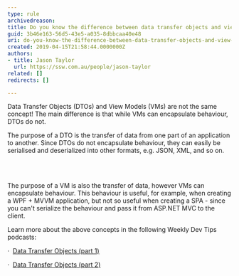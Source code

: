 ```yaml
---
type: rule
archivedreason: 
title: Do you know the difference between data transfer objects and view models?
guid: 3b46e163-56d5-43e5-a035-8dbbcaa40e48
uri: do-you-know-the-difference-between-data-transfer-objects-and-view-models
created: 2019-04-15T21:58:44.0000000Z
authors:
- title: Jason Taylor
  url: https://ssw.com.au/people/jason-taylor
related: []
redirects: []

---
```



<p class="ssw15-rteElement-P">Data Transfer Objects (DTOs) and View Models (VMs) are not the same concept! The main difference is that while VMs can encapsulate behaviour, DTOs do not.</p><p class="ssw15-rteElement-P">The purpose of a DTO is the transfer of data from one part of an application to another. Since DTOs do not encapsulate behaviour, they can easily be serialised and deserialized into other formats, e.g. JSON, XML, and so on.​<br></p>
<br><excerpt class='endintro'></excerpt><br>
<p>The purpose of a VM is also the transfer of data, however VMs can encapsulate behaviour. This behaviour is useful, for example,&#160;when creating a WPF + MVVM application, but not so useful when creating a SPA - since you can't serialize the behaviour and pass it from ASP.NET MVC to the client.<br></p><p>Learn more about the above concepts in the following Weekly Dev Tips podcasts&#58;<br></p><p>·&#160; <a href="https&#58;//www.weeklydevtips.com/008">Data Transfer Objects (part 1)</a></p><p>·&#160; <a href="https&#58;//www.weeklydevtips.com/009">Data Transfer Objects (part 2)</a>​<br></p>


